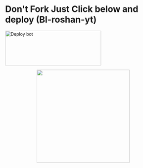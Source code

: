 # Don't Fork Just Click below and deploy (Bl-roshan-yt)
<a href="https://dashboard.heroku.com/new-app?template=https://github.com/roshanyt6/hermit-deploy" target="blank"><img align="center" src="https://i.imgur.com/6rs61MY.png" alt="Deploy bot" height="112" width="310" /></a>

<p align="center">
  <a href="https://wa.me/919656968050">
    <img height="300" src="https://i.imgur.com/GHimyfQ.jpg">
  </a>
</p>






